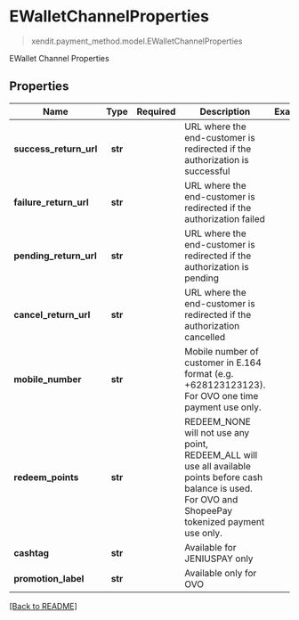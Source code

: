 # EWalletChannelProperties
> xendit.payment_method.model.EWalletChannelProperties

EWallet Channel Properties

## Properties
| Name | Type | Required | Description | Examples |
|------------|:-------------:|:-------------:|-------------|:-------------:|
| **success_return_url** | **str** | | URL where the end-customer is redirected if the authorization is successful  |  |
| **failure_return_url** | **str** | | URL where the end-customer is redirected if the authorization failed  |  |
| **pending_return_url** | **str** | | URL where the end-customer is redirected if the authorization is pending  |  |
| **cancel_return_url** | **str** | | URL where the end-customer is redirected if the authorization cancelled  |  |
| **mobile_number** | **str** | | Mobile number of customer in E.164 format (e.g. +628123123123). For OVO one time payment use only.  |  |
| **redeem_points** | **str** | | REDEEM_NONE will not use any point, REDEEM_ALL will use all available points before cash balance is used. For OVO and ShopeePay tokenized payment use only.  |  |
| **cashtag** | **str** | | Available for JENIUSPAY only  |  |
| **promotion_label** | **str** | | Available only for OVO  |  |


[[Back to README]](../../README.md)


